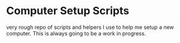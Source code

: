 # Computer Setup Scripts

 very rough repo of scripts and helpers I use to help me setup a new computer.
This is always going to be a work in progress.